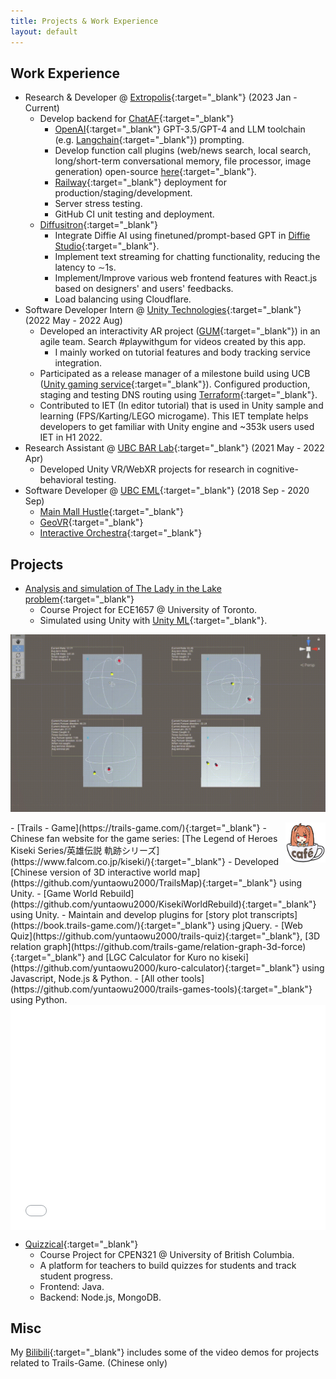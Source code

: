 ```yaml
---
title: Projects & Work Experience
layout: default
---
```


## Work Experience
- Research & Developer @ [Extropolis](https://extropolis.ai/){:target="_blank"} (2023 Jan - Current)
  - Develop backend for [ChatAF](https://extropolis.ai/chataf/){:target="_blank"}
    - [OpenAI](https://openai.com/){:target="_blank"} GPT-3.5/GPT-4 and LLM toolchain (e.g. [Langchain](https://docs.langchain.com/docs/){:target="_blank"}) prompting.
    - Develop function call plugins (web/news search, local search, long/short-term conversational memory, file processor, image generation) open-source [here](https://github.com/extropolis/ChatBE-plugins){:target="_blank"}.
    - [Railway](https://railway.app/){:target="_blank"} deployment for production/staging/development.
    - Server stress testing.
    - GitHub CI unit testing and deployment.
  - [Diffusitron](https://diffusitron.ai/){:target="_blank"}
    - Integrate Diffie AI using finetuned/prompt-based GPT in [Diffie Studio](https://app.diffusitron.ai/){:target="_blank"}.
    - Implement text streaming for chatting functionality, reducing the latency to $\sim$1s.
    - Implement/Improve various web frontend features with React.js based on designers' and users' feedbacks.
    - Load balancing using Cloudflare.
- Software Developer Intern @ [<i class="fa-brands fa-unity"></i> Unity Technologies](https://unity.com/){:target="_blank"} (2022 May - 2022 Aug)
  - Developed an interactivity AR project ([GUM](https://create.unity.com/gum){:target="_blank"}) in an agile team. Search #playwithgum for videos created by this app.
    - I mainly worked on tutorial features and body tracking service integration.
  - Participated as a release manager of a milestone build using UCB ([Unity gaming service](https://unity.com/solutions/gaming-services){:target="_blank"}). Configured production, staging and testing DNS routing using [Terraform](https://www.terraform.io/){:target="_blank"}.
  - Contributed to IET (In editor tutorial) that is used in Unity sample and learning (FPS/Karting/LEGO microgame). This IET template helps developers to get familiar with Unity engine and ~353k users used IET in H1 2022.
- Research Assistant @ [UBC BAR Lab](https://barlab.psych.ubc.ca/){:target="_blank"} (2021 May - 2022 Apr)
  - Developed Unity VR/WebXR projects for research in cognitive-behavioral testing.
- Software Developer @ [UBC EML](https://eml.ubc.ca/){:target="_blank"} (2018 Sep - 2020 Sep)
  - [Main Mall Hustle](https://eml.ubc.ca/projects/main-mall-hustle/){:target="_blank"}
  - [GeoVR](https://eml.ubc.ca/projects/geography-vr/){:target="_blank"}
  - [Interactive Orchestra](https://eml.ubc.ca/projects/interactive-orchestra/){:target="_blank"}

## Projects
- [Analysis and simulation of The Lady in the Lake problem](https://github.com/yuntaowu2000/RL-training){:target="_blank"}
  - Course Project for ECE1657 @ University of Toronto.
  - Simulated using Unity with [Unity ML](https://unity.com/products/machine-learning-agents){:target="_blank"}.

[![animation gif](./img/RL.gif)](./img/RL.gif)

<img src="img/logo.png" align="right" width="64px" class="img-right-align"/>
- [Trails - Game](https://trails-game.com/){:target="_blank"}
  - Chinese fan website for the game series: [The Legend of Heroes Kiseki Series/英雄伝説 軌跡シリーズ](https://www.falcom.co.jp/kiseki/){:target="_blank"}
  - Developed [Chinese version of 3D interactive world map](https://github.com/yuntaowu2000/TrailsMap){:target="_blank"} using Unity.
  - [Game World Rebuild](https://github.com/yuntaowu2000/KisekiWorldRebuild){:target="_blank"} using Unity.
  - Maintain and develop plugins for [story plot transcripts](https://book.trails-game.com/){:target="_blank"} using jQuery.
  - [Web Quiz](https://github.com/yuntaowu2000/trails-quiz){:target="_blank"}, [3D relation graph](https://github.com/trails-game/relation-graph-3d-force){:target="_blank"} and [LGC Calculator for Kuro no kiseki](https://github.com/yuntaowu2000/kuro-calculator){:target="_blank"} using Javascript, Node.js & Python.
  - [All other tools](https://github.com/yuntaowu2000/trails-games-tools){:target="_blank"} using Python.
<br clear="left"/>

<iframe center src="//player.bilibili.com/player.html?aid=985491660&bvid=BV12t4y1L7qX&cid=828676037&page=1" scrolling="no" frameborder="no" framespacing="0" allowfullscreen="true" width="100%" height="360px" style="display:block;"></iframe>

- [Quizzical](https://github.com/yuntaowu2000/CPEN321-Quizzical){:target="_blank"}
  - Course Project for CPEN321 @ University of British Columbia.
  - A platform for teachers to build quizzes for students and track student progress.
  - Frontend: Java.
  - Backend: Node.js, MongoDB.

## Misc

My [<i class="fa-brands fa-bilibili"></i> Bilibili](https://space.bilibili.com/392143020){:target="_blank"} includes some of the video demos for projects related to Trails-Game. (Chinese only)